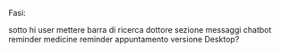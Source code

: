 Fasi:

<!-- aggiungere carousel con professioni in Intro  -->

<!-- aggiungere al click del carousel pagina con professionisti per settore -->

<!-- aggiungere pagina personale dottore -->
<!-- aggiungere calendario a pagina personale -->

<!-- aggiungere form in ingresso per login ecc -->

<!-- modificare pagina home e slider -->

sotto hi user mettere barra di ricerca dottore
sezione messaggi
chatbot
reminder medicine
reminder appuntamento
versione Desktop?

<!-- meta-tag /seo tag -->
<!-- px to rem -->
